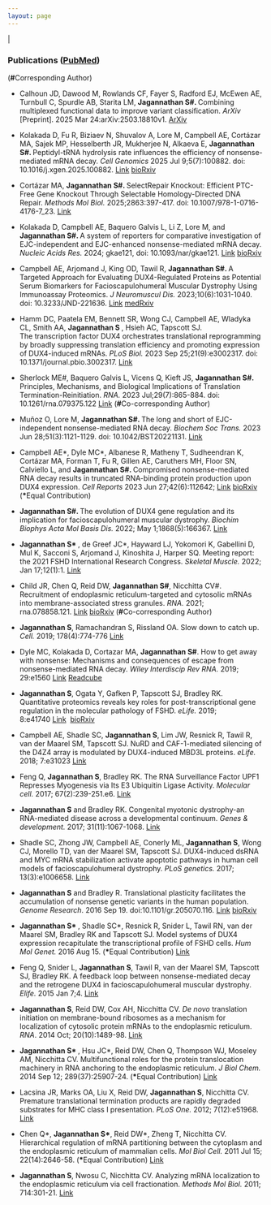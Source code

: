 ```yaml
---
layout: page
---
```


|

### Publications (<strong><a href="http://www.ncbi.nlm.nih.gov/sites/myncbi/sujatha.jagannathan.1/bibliography/46492045/public/?sort=date&direction=ascending" target="_blank" rel="noopener">PubMed</a></strong>)

(<strong>#</strong>Corresponding Author) 

* Calhoun JD, Dawood M, Rowlands CF, Fayer S, Radford EJ, McEwen AE, Turnbull C, Spurdle AB, Starita LM, <strong>Jagannathan S#. </strong> Combining multiplexed functional data to improve variant classification. <em>ArXiv </em> [Preprint]. 2025 Mar 24:arXiv:2503.18810v1. <a href="https://arxiv.org/abs/2503.18810v1" target="_blank" rel="noopener">ArXiv</a>
  
* Kolakada D, Fu R, Biziaev N, Shuvalov A, Lore M, Campbell AE, Cortázar MA, Sajek MP, Hesselberth JR, Mukherjee N, Alkaeva E, <strong>Jagannathan S#. </strong> Peptidyl-tRNA hydrolysis rate influences the efficiency of nonsense-mediated mRNA decay. <em>Cell Genomics </em> 2025 Jul 9;5(7):100882. doi: 10.1016/j.xgen.2025.100882. <a href="https://www.cell.com/cell-genomics/fulltext/S2666-979X(25)00138-7">Link</a> <a href="https://www.biorxiv.org/content/10.1101/2024.01.10.575080v5" target="_blank" rel="noopener">bioRxiv</a>

* Cortázar MA, <strong>Jagannathan S#. </strong> SelectRepair Knockout: Efficient PTC-Free Gene Knockout Through Selectable Homology-Directed DNA Repair. <em>Methods Mol Biol. </em> 
 2025;2863:397-417. doi: 10.1007/978-1-0716-4176-7_23. <a href="https://link.springer.com/protocol/10.1007/978-1-0716-4176-7_23">Link</a>

* Kolakada D, Campbell AE, Baquero Galvis L, Li Z, Lore M, and <strong>Jagannathan S#. </strong> A system of reporters for comparative investigation of EJC-independent and EJC-enhanced nonsense-mediated mRNA decay. <em>Nucleic Acids Res. </em> 2024; gkae121, doi: 10.1093/nar/gkae121. <a href="https://academic.oup.com/nar/advance-article/doi/10.1093/nar/gkae121/7611026">Link</a> <a href="https://www.biorxiv.org/content/10.1101/2023.11.14.567061v1" target="_blank" rel="noopener">bioRxiv</a>  

* Campbell AE, Arjomand J, King OD, Tawil R, <strong>Jagannathan S#.  </strong> A Targeted Approach for Evaluating DUX4-Regulated Proteins as Potential Serum Biomarkers for Facioscapulohumeral Muscular Dystrophy Using Immunoassay Proteomics. <em>J Neuromuscul Dis. </em> 2023;10(6):1031-1040. doi: 10.3233/JND-221636. <a href="https://content.iospress.com/articles/journal-of-neuromuscular-diseases/jnd221636">Link</a> <a href="https://www.medrxiv.org/content/10.1101/2022.07.25.22276982v2" target="_blank" rel="noopener">medRxiv</a>

* Hamm DC, Paatela EM, Bennett SR, Wong CJ, Campbell AE, Wladyka CL, Smith AA, <strong>Jagannathan S </strong>, Hsieh AC, Tapscott SJ.  
The transcription factor DUX4 orchestrates translational reprogramming by broadly suppressing translation efficiency and promoting expression of DUX4-induced mRNAs. <em>PLoS Biol. </em> 2023 Sep 25;21(9):e3002317. doi: 10.1371/journal.pbio.3002317. <a href="https://journals.plos.org/plosbiology/article?id=10.1371/journal.pbio.3002317">Link</a>

* Sherlock ME#, Baquero Galvis L, Vicens Q, Kieft JS, <strong>Jagannathan S#. </strong> Principles, Mechanisms, and Biological Implications of Translation Termination-Reinitiation. <em>RNA. </em> 2023 Jul;29(7):865-884. doi: 10.1261/rna.079375.122 <a href="https://rnajournal.cshlp.org/content/early/2023/04/06/rna.079375.122.long">Link</a> (<strong>#</strong>Co-corresponding Author)  

* Muñoz O, Lore M, <strong>Jagannathan S#. </strong> The long and short of EJC-independent nonsense-mediated RNA decay. <em>Biochem Soc Trans. </em> 2023 Jun 28;51(3):1121-1129. doi: 10.1042/BST20221131. <a href="https://portlandpress.com/biochemsoctrans/article-abstract/doi/10.1042/BST20221131/233031/The-long-and-short-of-EJC-independent-nonsense?redirectedFrom=fulltext">Link</a>

* Campbell AE*, Dyle MC*, Albanese R, Matheny T, Sudheendran K, Cortázar MA, Forman T, Fu R, Gillen AE, Caruthers MH, Floor SN, Calviello L, and <strong>Jagannathan S#. </strong> Compromised nonsense-mediated RNA decay results in truncated RNA-binding protein production upon DUX4 expression. <em>Cell Reports </em> 2023 Jun 27;42(6):112642; <a href="https://www.cell.com/cell-reports/fulltext/S2211-1247(23)00653-8">Link</a> <a href="https://www.biorxiv.org/content/10.1101/2021.06.28.450189v4" target="_blank" rel="noopener">bioRxiv</a> (<strong>*</strong>Equal Contribution)  

* <strong>Jagannathan S#. </strong> The evolution of DUX4 gene regulation and its implication for facioscapulohumeral muscular dystrophy. <em>Biochim Biophys Acta Mol Basis Dis. </em> 2022; May 1;1868(5):166367. <a href="https://www.sciencedirect.com/science/article/pii/S0925443922000308?via%3Dihub">Link</a> 

* <strong>Jagannathan S* </strong>, de Greef JC*, Hayward LJ, Yokomori K, Gabellini D, Mul K, Sacconi S, Arjomand J, Kinoshita J, Harper SQ. Meeting report: the 2021 FSHD International Research Congress. <em>Skeletal Muscle. </em> 2022; Jan 17;12(1):1. <a href="https://skeletalmusclejournal.biomedcentral.com/articles/10.1186/s13395-022-00287-8">Link</a> 

* Child JR, Chen Q, Reid DW, <strong>Jagannathan S#</strong>, Nicchitta CV#. Recruitment of endoplasmic reticulum-targeted and cytosolic mRNAs into membrane-associated stress granules. <em>RNA. </em> 2021; rna.078858.121. <a href="https://rnajournal.cshlp.org/content/early/2021/07/08/rna.078858.121.abstract">Link</a> <a href="https://www.biorxiv.org/content/10.1101/2021.05.12.443899v1" target="_blank" rel="noopener">bioRxiv</a> (<strong>#</strong>Co-corresponding Author)  

* <strong>Jagannathan S</strong>, Ramachandran S, Rissland OA. Slow down to catch up. <em>Cell. </em> 2019; 178(4):774-776 <a href="https://www.sciencedirect.com/science/article/pii/S0092867419307925?dgcid=author">Link</a> 

* Dyle MC, Kolakada D, Cortazar MA, <strong>Jagannathan S#</strong>. How to get away with nonsense: Mechanisms and consequences of escape from nonsense-mediated RNA decay. <em>Wiley Interdiscip Rev RNA. </em> 2019; 29:e1560 <a href="https://onlinelibrary.wiley.com/doi/pdf/10.1002/wrna.1560">Link</a>
<a href="https://rdcu.be/bMpJl" target="_blank" rel="noopener">Readcube</a> 

* <strong>Jagannathan S</strong>, Ogata Y, Gafken P, Tapscott SJ, Bradley RK. Quantitative proteomics reveals key roles for post-transcriptional gene regulation in the molecular pathology of FSHD. <em>eLife. </em> 2019; 8:e41740 <a href="https://elifesciences.org/articles/41740">Link</a><em> 
</em><a href="https://www.biorxiv.org/content/early/2018/11/23/417790" target="_blank" rel="noopener">bioRxiv</a>

* Campbell AE, Shadle SC, <strong>Jagannathan S</strong>, Lim JW, Resnick R, Tawil R, van der Maarel SM, Tapscott SJ. NuRD and CAF-1-mediated silencing of the D4Z4 array is modulated by DUX4-induced MBD3L proteins. <em>eLife. </em> 2018; 7:e31023 <a href="https://doi.org/10.7554/eLife.31023" target="_blank" rel="noopener">Link</a>

* Feng Q, <strong>Jagannathan S</strong>, Bradley RK. The RNA Surveillance Factor UPF1 Represses Myogenesis via Its E3 Ubiquitin Ligase Activity. <em>Molecular cell. </em> 2017; 67(2):239-251.e6. <a href="https://linkinghub.elsevier.com/retrieve/pii/S1097-2765(17)30398-2" target="_blank" rel="noopener">Link</a>

* <strong>Jagannathan S</strong> and Bradley RK. Congenital myotonic dystrophy-an RNA-mediated disease across a developmental continuum. <em>Genes & development.</em> 2017; 31(11):1067-1068. <a href="http://genesdev.cshlp.org/content/31/11/1067.long" target="_blank" rel="noopener">Link</a>

* Shadle SC, Zhong JW, Campbell AE, Conerly ML, <strong>Jagannathan S</strong>, Wong CJ, Morello TD, van der Maarel SM, Tapscott SJ. DUX4-induced dsRNA and MYC mRNA stabilization activate apoptotic pathways in human cell models of facioscapulohumeral dystrophy. <em>PLoS genetics.</em> 2017; 13(3):e1006658. <a href="http://journals.plos.org/plosgenetics/article?id=10.1371/journal.pgen.1006658" target="_blank" rel="noopener">Link</a>

* <strong>Jagannathan S</strong> and Bradley R. Translational plasticity facilitates the accumulation of nonsense genetic variants in the human population. <em>Genome Research</em>. <span class="slug-ahead-of-print-date">2016 Sep 19.</span> doi:<span class="slug-doi" title="10.1101/gr.205070.116">10.1101/gr.205070.116</span><em>.</em> <a href="http://genome.cshlp.org/content/early/2016/09/19/gr.205070.116.abstract">Link</a><em> </em><a href="http://biorxiv.org/content/early/2016/02/04/038687" target="_blank" rel="noopener">bioRxiv</a>

* <strong>Jagannathan S* </strong>, Shadle SC*, Resnick R, Snider L, Tawil RN, van der Maarel SM, Bradley RK and Tapscott SJ. Model systems of DUX4 expression recapitulate the transcriptional profile of FSHD cells. <em>Hum Mol Genet.</em> 2016 Aug 15. (<strong>*</strong>Equal Contribution) <a href="http://hmg.oxfordjournals.org/content/early/2016/08/15/hmg.ddw271.abstract" target="_blank" rel="noopener">Link</a>

* Feng Q, Snider L, <strong>Jagannathan S</strong>, Tawil R, van der Maarel SM, Tapscott SJ, Bradley RK. A feedback loop between nonsense-mediated decay and the retrogene DUX4 in facioscapulohumeral muscular dystrophy. <em>Elife.</em> 2015 Jan 7;4. <a href="https://elifesciences.org/content/4/e04996" target="_blank" rel="noopener">Link</a>

* <strong>Jagannathan S</strong>, Reid DW, Cox AH, Nicchitta CV. <em>De novo</em> translation initiation on membrane-bound ribosomes as a mechanism for localization of cytosolic protein mRNAs to the endoplasmic reticulum. <em>RNA</em>. 2014 Oct; 20(10):1489-98. <a href="http://rnajournal.cshlp.org/content/20/10/1489.long" target="_blank" rel="noopener">Link</a>

* <strong>Jagannathan S* </strong>, Hsu JC*, Reid DW, Chen Q, Thompson WJ, Moseley AM, Nicchitta CV. Multifunctional roles for the protein translocation machinery in RNA anchoring to the endoplasmic reticulum. <em>J Biol Chem.</em> 2014 Sep 12; 289(37):25907-24. (<strong>*</strong>Equal Contribution) <a href="http://www.jbc.org/content/early/2014/07/25/jbc.M114.580688" target="_blank" rel="noopener">Link</a>

* Lacsina JR, Marks OA, Liu X, Reid DW, <strong>Jagannathan S</strong>, Nicchitta CV. Premature translational termination products are rapidly degraded substrates for MHC class I presentation. <em>PLoS One.</em> 2012; 7(12):e51968. <a href="http://journals.plos.org/plosone/article?id=10.1371/journal.pone.0051968" target="_blank" rel="noopener">Link</a>

* Chen Q*, <strong>Jagannathan S*</strong>, Reid DW*, Zheng T, Nicchitta CV. Hierarchical regulation of mRNA partitioning between the cytoplasm and the endoplasmic reticulum of mammalian cells. <em>Mol Biol Cell.</em> 2011 Jul 15; 22(14):2646-58. (<strong>*</strong>Equal Contribution) <a href="http://www.molbiolcell.org/content/22/14/2646.long">Link</a>

* <strong>Jagannathan S</strong>, Nwosu C, Nicchitta CV. Analyzing mRNA localization to the endoplasmic reticulum via cell fractionation. <em>Methods Mol Biol. </em>2011; 714:301-21. <a href="https://www.ncbi.nlm.nih.gov/pmc/articles/pmid/21431749/" target="_blank" rel="noopener">Link</a>
